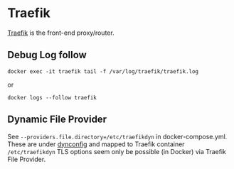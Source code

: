 # Traefik

[Traefik](https://traefik.io/traefik/) is the front-end proxy/router.

## Debug Log follow

`docker exec -it traefik tail -f /var/log/traefik/traefik.log` 

or 

`docker logs --follow traefik`

## Dynamic File Provider

See `--providers.file.directory=/etc/traefikdyn` in docker-compose.yml.
These are under [dynconfig](dynconfig) and mapped to Traefik container `/etc/traefikdyn`
TLS options seem only be possible (in Docker) via Traefik File Provider.
